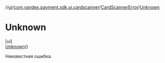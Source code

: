 //[ui](../../../../index.md)/[com.yandex.payment.sdk.ui.cardscanner](../../index.md)/[CardScannerError](../index.md)/[Unknown](index.md)

# Unknown

[ui]\
[Unknown](index.md)()

Неизвестная ошибка.
